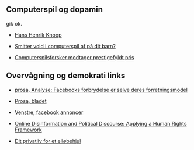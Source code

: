 

## Computerspil og dopamin
gik ok.

* [Hans Henrik Knoop](https://pure.au.dk/portal/da/persons/hans-henrik-knoop(309c5cfb-5430-4dc1-aa41-5c80651b924b).html)

* [Smitter vold i computerspil af på dit barn?](https://www.dr.dk/nyheder/viden/naturvidenskab/smitter-vold-i-computerspil-af-paa-dit-barn?fbclid=IwAR0RQwYZEEmlMXiDeCYLF2fjk5drNOwQJAql3WKmGUpRbEWmJRnJConigMg)

* [Computerspilsforsker modtager prestigefyldt pris](https://www.itu.dk/om-itu/presse/nyheder/2019/computerspilsforsker-modtager-presigefyldt-pris?fbclid=IwAR1z79chCt9wAMH8t0p1Bim3YbEbxtvW0w8U0WZ7q0TEtQeS3p0VqBwosIk)


## Overvågning og demokrati links

* [prosa, Analyse: Facebooks forbrydelse er selve deres forretningsmodel](https://www.prosa.dk/artikel/analyse-facebooks-forbrydelse-er-selve-deres-forretningsmodel/?fbclid=IwAR1jN0TmV59OG6Wdz-e4xgJVhccfLHzAfANqw6gaXGz6ZDo0h7gTxKedSEA)

* [Prosa, bladet](https://www.prosa.dk/fileadmin/user_upload/PROSAbladet/2017/Prosabladet_20170505.pdf?fbclid=IwAR16beGXoaYKz59tnW3lBcJHhrYz5w8EupgnxqfnIMrU98ZPwxjiWXy84n4)
* [Venstre, facebook annoncer](https://www.facebook.com/ads/library/?active_status=all&ad_type=all&country=DK&impression_search_field=has_impressions_lifetime&q=Venstre%2C%20Danmarks%20Liberale%20Parti&view_all_page_id=21465928829)
* [Online Disinformation and Political Discourse: Applying a Human Rights Framework](https://www.chathamhouse.org/publication/online-disinformation-and-political-discourse-applying-human-rights-framework?fbclid=IwAR16beGXoaYKz59tnW3lBcJHhrYz5w8EupgnxqfnIMrU98ZPwxjiWXy84n4)
* [Dit privatliv for et elløbehjul](https://techst.dk/dit-privatliv-for-et-elloebehjul/?fbclid=IwAR3dbQwBLXJmASCp2jz_5rXHcUFjom4Injt4PP44fT8aI8wvXC6hhty-QrU)
